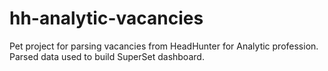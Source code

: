 # hh-analytic-vacancies
Pet project for parsing vacancies from HeadHunter for Analytic profession. Parsed data used to build SuperSet dashboard.

